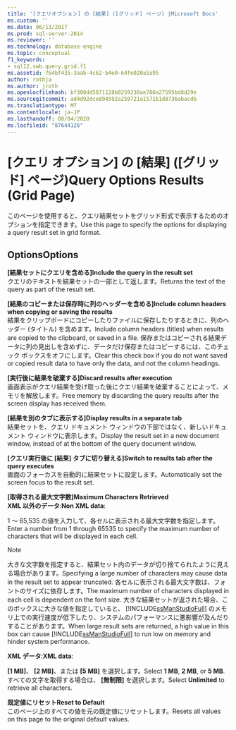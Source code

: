 ```yaml
---
title: '[クエリオプション] の [結果] ([グリッド] ページ) |Microsoft Docs'
ms.custom: ''
ms.date: 06/13/2017
ms.prod: sql-server-2014
ms.reviewer: ''
ms.technology: database-engine
ms.topic: conceptual
f1_keywords:
- sql12.swb.query.grid.f1
ms.assetid: 764bf435-3aab-4c62-b4e0-64fe020a5a95
author: rothja
ms.author: jroth
ms.openlocfilehash: bf300dd5071128b0259230ae788a27595bd8d29e
ms.sourcegitcommit: ad4d92dce894592a259721a1571b1d8736abacdb
ms.translationtype: MT
ms.contentlocale: ja-JP
ms.lasthandoff: 08/04/2020
ms.locfileid: "87644126"
---
```

# <a name="query-options-results-grid-page"></a><span data-ttu-id="ab0f2-102">[クエリ オプション] の [結果] ([グリッド] ページ)</span><span class="sxs-lookup"><span data-stu-id="ab0f2-102">Query Options Results (Grid Page)</span></span>
  <span data-ttu-id="ab0f2-103">このページを使用すると、クエリ結果セットをグリッド形式で表示するためのオプションを指定できます。</span><span class="sxs-lookup"><span data-stu-id="ab0f2-103">Use this page to specify the options for displaying a query result set in grid format.</span></span>  
  
## <a name="options"></a><span data-ttu-id="ab0f2-104">Options</span><span class="sxs-lookup"><span data-stu-id="ab0f2-104">Options</span></span>  
 <span data-ttu-id="ab0f2-105">**[結果セットにクエリを含める]**</span><span class="sxs-lookup"><span data-stu-id="ab0f2-105">**Include the query in the result set**</span></span>  
 <span data-ttu-id="ab0f2-106">クエリのテキストを結果セットの一部として返します。</span><span class="sxs-lookup"><span data-stu-id="ab0f2-106">Returns the text of the query as part of the result set.</span></span>  
  
 <span data-ttu-id="ab0f2-107">**[結果のコピーまたは保存時に列のヘッダーを含める]**</span><span class="sxs-lookup"><span data-stu-id="ab0f2-107">**Include column headers when copying or saving the results**</span></span>  
 <span data-ttu-id="ab0f2-108">結果をクリップボードにコピーしたりファイルに保存したりするときに、列のヘッダー (タイトル) を含めます。</span><span class="sxs-lookup"><span data-stu-id="ab0f2-108">Include column headers (titles) when results are copied to the clipboard, or saved in a file.</span></span> <span data-ttu-id="ab0f2-109">保存またはコピーされる結果データに列の見出しを含めずに、データだけ保存またはコピーするには、このチェック ボックスをオフにします。</span><span class="sxs-lookup"><span data-stu-id="ab0f2-109">Clear this check box if you do not want saved or copied result data to have only the data, and not the column headings.</span></span>  
  
 <span data-ttu-id="ab0f2-110">**[実行後に結果を破棄する]**</span><span class="sxs-lookup"><span data-stu-id="ab0f2-110">**Discard results after execution**</span></span>  
 <span data-ttu-id="ab0f2-111">画面表示がクエリ結果を受け取った後にクエリ結果を破棄することによって、メモリを解放します。</span><span class="sxs-lookup"><span data-stu-id="ab0f2-111">Free memory by discarding the query results after the screen display has received them.</span></span>  
  
 <span data-ttu-id="ab0f2-112">**[結果を別のタブに表示する]**</span><span class="sxs-lookup"><span data-stu-id="ab0f2-112">**Display results in a separate tab**</span></span>  
 <span data-ttu-id="ab0f2-113">結果セットを、クエリ ドキュメント ウィンドウの下部ではなく、新しいドキュメント ウィンドウに表示します。</span><span class="sxs-lookup"><span data-stu-id="ab0f2-113">Display the result set in a new document window, instead of at the bottom of the query document window.</span></span>  
  
 <span data-ttu-id="ab0f2-114">**[クエリ実行後に [結果] タブに切り替える]**</span><span class="sxs-lookup"><span data-stu-id="ab0f2-114">**Switch to results tab after the query executes**</span></span>  
 <span data-ttu-id="ab0f2-115">画面のフォーカスを自動的に結果セットに設定します。</span><span class="sxs-lookup"><span data-stu-id="ab0f2-115">Automatically set the screen focus to the result set.</span></span>  
  
 <span data-ttu-id="ab0f2-116">**[取得される最大文字数]**</span><span class="sxs-lookup"><span data-stu-id="ab0f2-116">**Maximum Characters Retrieved**</span></span>  
 <span data-ttu-id="ab0f2-117">**XML 以外のデータ**:</span><span class="sxs-lookup"><span data-stu-id="ab0f2-117">**Non XML data**:</span></span>  
  
 <span data-ttu-id="ab0f2-118">1 ～ 65,535 の値を入力して、各セルに表示される最大文字数を指定します。</span><span class="sxs-lookup"><span data-stu-id="ab0f2-118">Enter a number from 1 through 65535 to specify the maximum number of characters that will be displayed in each cell.</span></span>  
  
> [!NOTE]  
>  <span data-ttu-id="ab0f2-119">大きな文字数を指定すると、結果セット内のデータが切り捨てられたように見える場合があります。</span><span class="sxs-lookup"><span data-stu-id="ab0f2-119">Specifying a large number of characters may cause data in the result set to appear truncated.</span></span> <span data-ttu-id="ab0f2-120">各セルに表示される最大文字数は、フォントのサイズに依存します。</span><span class="sxs-lookup"><span data-stu-id="ab0f2-120">The maximum number of characters displayed in each cell is dependent on the font size.</span></span> <span data-ttu-id="ab0f2-121">大きな結果セットが返された場合、このボックスに大きな値を指定していると、 [!INCLUDE[ssManStudioFull](../includes/ssmanstudiofull-md.md)] のメモリ上での実行速度が低下したり、システムのパフォーマンスに悪影響が及んだりすることがあります。</span><span class="sxs-lookup"><span data-stu-id="ab0f2-121">When large result sets are returned, a high value in this box can cause [!INCLUDE[ssManStudioFull](../includes/ssmanstudiofull-md.md)] to run low on memory and hinder system performance.</span></span>  
  
 <span data-ttu-id="ab0f2-122">**XML データ**:</span><span class="sxs-lookup"><span data-stu-id="ab0f2-122">**XML data**:</span></span>  
  
 <span data-ttu-id="ab0f2-123">**[1 MB]**、 **[2 MB]**、または **[5 MB]** を選択します。</span><span class="sxs-lookup"><span data-stu-id="ab0f2-123">Select **1 MB**, **2 MB**, or **5 MB**.</span></span> <span data-ttu-id="ab0f2-124">すべての文字を取得する場合は、 **[無制限]** を選択します。</span><span class="sxs-lookup"><span data-stu-id="ab0f2-124">Select **Unlimited** to retrieve all characters.</span></span>  
  
 <span data-ttu-id="ab0f2-125">**既定値にリセット**</span><span class="sxs-lookup"><span data-stu-id="ab0f2-125">**Reset to Default**</span></span>  
 <span data-ttu-id="ab0f2-126">このページ上のすべての値を元の既定値にリセットします。</span><span class="sxs-lookup"><span data-stu-id="ab0f2-126">Resets all values on this page to the original default values.</span></span>  
  
  
